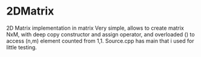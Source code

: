 # 2DMatrix
2D Matrix implementation in matrix
Very simple, allows to create matrix NxM, with deep copy constructor and assign operator, and overloaded () to access (n,m) element counted from 1,1.
Source.cpp has main that i used for little testing. 
